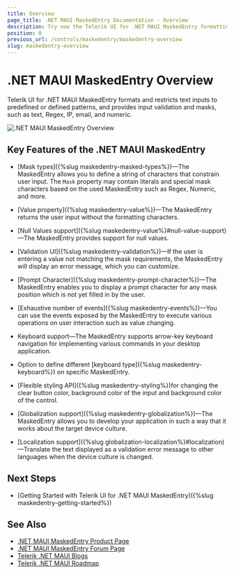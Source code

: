 ```yaml
---
title: Overview
page_title: .NET MAUI MaskedEntry Documentation - Overview
description: Try now the Telerik UI for .NET MAUI MaskedEntry formatting and learn how to restrict the accepted text based on predefined patterns with the help of input validation and masks.
position: 0
previous_url: /controls/maskedentry/maskedentry-overview
slug: maskedentry-overview
---
```


# .NET MAUI MaskedEntry Overview

Telerik UI for .NET MAUI MaskedEntry formats and restricts text inputs to predefined or defined patterns, and provides input validation and masks, such as text, Regex, IP, email, and numeric.

![.NET MAUI MaskedEntry Overview](images/maskedentry-overview.png)

## Key Features of the .NET MAUI MaskedEntry

* [Mask types]({%slug maskedentry-masked-types%})&mdash;The MaskedEntry allows you to define a string of characters that constrain user input. The `Mask` property may contain literals and special mask characters based on the used MaskedEntry such as Regex, Numeric, and more.

* [Value property]({%slug maskedentry-value%})&mdash;The MaskedEntry returns the user input without the formatting characters.

* [Null Values support]({%slug maskedentry-value%}#null-value-support)&mdash;The MaskedEntry provides support for null values.

* [Validation UI]({%slug maskedentry-validation%})&mdash;If the user is entering a value not matching the mask requirements, the MaskedEntry will display an error message, which you can customize.

* [Prompt Character]({%slug maskedentry-prompt-character%})&mdash;The MaskedEntry enables you to display a prompt character for any mask position which is not yet filled in by the user.

* [Exhaustive number of events]({%slug maskedentry-events%})&mdash;You can use the events exposed by the MaskedEntry to execute various operations on user interaction such as value changing.

* Keyboard support&mdash;The MaskedEntry supports arrow-key keyboard navigation for implementing various commands in your desktop application.

* Option to define different [keyboard type]({%slug maskedentry-keyboard%}) on specific MaskedEntry.

* [Flexible styling API]({%slug maskedentry-styling%})for changing the clear button color, background color of the input and background color of the control.

* [Globalization support]({%slug maskedentry-globalization%})&mdash;The MaskedEntry allows you to develop your application in such a way that it works about the target device culture.

* [Localization support]({%slug globalization-localization%}#localization)&mdash;Translate the text displayed as a validation error message to other languages when the device culture is changed.

## Next Steps

- [Getting Started with Telerik UI for .NET MAUI MaskedEntry]({%slug maskedentry-getting-started%})

## See Also

- [.NET MAUI MaskedEntry Product Page](https://www.telerik.com/maui-ui/maskedentry)
- [.NET MAUI MaskedEntry Forum Page](https://www.telerik.com/forums/maui?tagId=1852)
- [Telerik .NET MAUI Blogs](https://www.telerik.com/blogs/mobile-net-maui)
- [Telerik .NET MAUI Roadmap](https://www.telerik.com/support/whats-new/maui-ui/roadmap)
